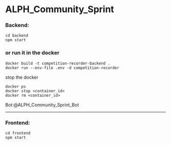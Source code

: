 # ALPH_Community_Sprint

### Backend:
```
cd backend
npm start
```
### or run it in the docker
```
docker build -t competition-recorder-backend .
docker run --env-file .env -d competition-recorder
```
stop the docker
```
docker ps
docker stop <container_id>
docker rm <container_id>
```
   
Bot:@ALPH_Community_Sprint_Bot

-----------

### Frontend:
```
cd frontend
npm start
```